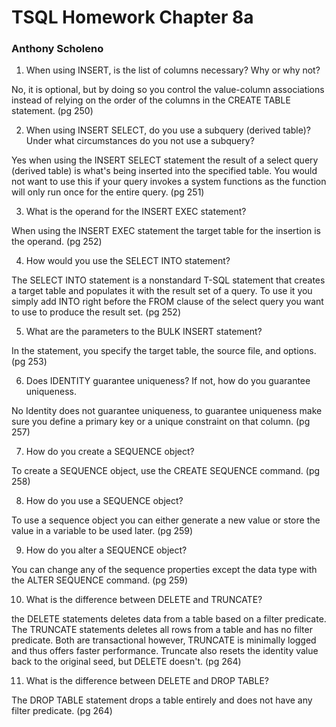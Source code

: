 # TSQL Homework Chapter 8a
### Anthony Scholeno


1. When using INSERT, is the list of columns necessary? Why or why not?

No, it is optional, but by doing so you control the value-column associations instead of relying on the order of the columns in the CREATE TABLE statement. (pg 250)

2. When using INSERT SELECT, do you use a subquery (derived table)? Under what circumstances do you not use a subquery?

Yes when using the INSERT SELECT statement the result of a select query (derived table) is what's being inserted into the specified table.  You would not want to use this if your query invokes a system functions as the function will only run once for the entire query. (pg 251)

3. What is the operand for the INSERT EXEC statement?

When using the INSERT EXEC statement the target table for the insertion is the operand. (pg 252)

4. How would you use the SELECT INTO statement?

The SELECT INTO statement is a nonstandard T-SQL statement that creates a target table and populates it with the result set of a query.  To use it you simply add INTO right before the FROM clause of the select query you want to use to produce the result set. (pg 252)

5. What are the parameters to the BULK INSERT statement?

In the statement, you specify the target table, the source file, and options. (pg 253)

6. Does IDENTITY guarantee uniqueness? If not, how do you guarantee uniqueness.

No Identity does not guarantee uniqueness, to guarantee uniqueness make sure you define a primary key or a unique constraint on that column. (pg 257)

7. How do you create a SEQUENCE object?

To create a SEQUENCE object, use the CREATE SEQUENCE command. (pg 258)

8. How do you use a SEQUENCE object?

To use a sequence object you can either generate a new value or store the value in a variable to be used later. (pg 259)

9. How do you alter a SEQUENCE object?

You can change any of the sequence properties except the data type with the ALTER SEQUENCE command. (pg 259)

10. What is the difference between DELETE and TRUNCATE?

the DELETE statements deletes data from a table based on a filter predicate.  The TRUNCATE statements deletes all rows from a table and has no filter predicate. Both are transactional however, TRUNCATE is minimally logged and thus offers faster performance. Truncate also resets the identity value back to the original seed, but DELETE doesn't. (pg 264)

11. What is the difference between DELETE and DROP TABLE?

The DROP TABLE statement drops a table entirely and does not have any filter predicate. (pg 264)
